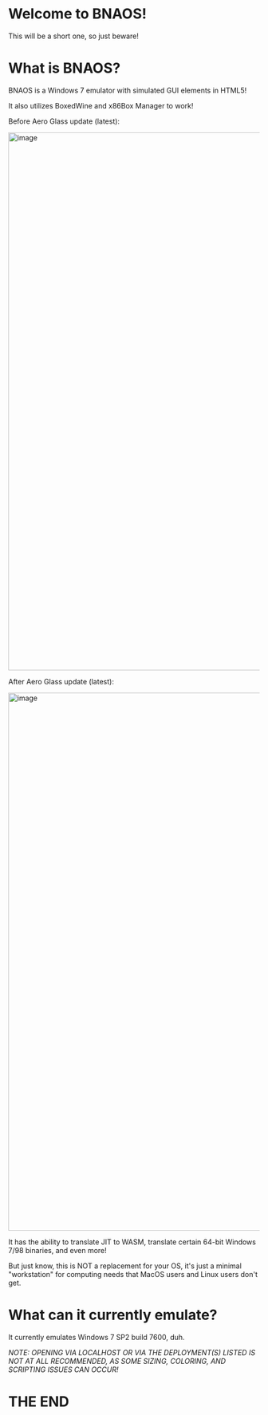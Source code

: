 # Welcome to BNAOS!
This will be a short one, so just beware!
# What is BNAOS?
BNAOS is a Windows 7 emulator with simulated GUI elements in HTML5!

It also utilizes BoxedWine and x86Box Manager to work!

Before Aero Glass update (latest):

<img width="1919" height="1079" alt="image" src="https://github.com/user-attachments/assets/e1e31f75-14f9-487f-87cb-25d7c7a07898" />

After Aero Glass update (latest):

<img width="1919" height="1079" alt="image" src="https://github.com/user-attachments/assets/6aa95bd4-ad79-4f75-b5ef-8633ee77e9a3" />


It has the ability to translate JIT to WASM, translate certain 64-bit Windows 7/98 binaries, and even more!

But just know, this is NOT a replacement for your OS, it's just a minimal "workstation" for computing needs that MacOS users and Linux users don't get.
# What can it currently emulate?
It currently emulates Windows 7 SP2 build 7600, duh.

<i>NOTE: OPENING VIA LOCALHOST OR VIA THE DEPLOYMENT(S) LISTED IS NOT AT ALL RECOMMENDED, AS SOME SIZING, COLORING, AND SCRIPTING ISSUES CAN OCCUR!</i>

# THE END
